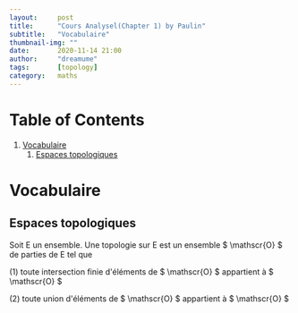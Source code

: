 ```yaml
---
layout:     post
title:      "Cours Analysel(Chapter 1) by Paulin"
subtitle:   "Vocabulaire"
thumbnail-img: ""
date:       2020-11-14 21:00
author:     "dreamume"
tags: 		[topology]
category:   maths
---
```

<head>
    <script src="https://cdn.mathjax.org/mathjax/latest/MathJax.js?config=TeX-AMS-MML_HTMLorMML" type="text/javascript"></script>
    <script type="text/x-mathjax-config">
        MathJax.Hub.Config({
            tex2jax: {
            skipTags: ['script', 'noscript', 'style', 'textarea', 'pre'],
            inlineMath: [['$','$']]
            }
        });
    </script>
</head>

# Table of Contents

1.  [Vocabulaire](#org914e96e)
    1.  [Espaces topologiques](#org1d1fc55)


<a id="org914e96e"></a>

# Vocabulaire


<a id="org1d1fc55"></a>

## Espaces topologiques

Soit E un ensemble. Une topologie sur E est un ensemble $ \\mathscr{O} $ de parties de E tel que

(1) toute intersection finie d'éléments de $ \\mathscr{O} $ appartient à $ \\mathscr{O} $

(2) toute union d'éléments de $ \\mathscr{O} $ appartient à $ \\mathscr{O} $

